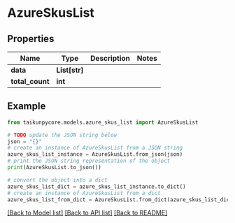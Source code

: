 # AzureSkusList


## Properties

Name | Type | Description | Notes
------------ | ------------- | ------------- | -------------
**data** | **List[str]** |  | 
**total_count** | **int** |  | 

## Example

```python
from taikunpycore.models.azure_skus_list import AzureSkusList

# TODO update the JSON string below
json = "{}"
# create an instance of AzureSkusList from a JSON string
azure_skus_list_instance = AzureSkusList.from_json(json)
# print the JSON string representation of the object
print(AzureSkusList.to_json())

# convert the object into a dict
azure_skus_list_dict = azure_skus_list_instance.to_dict()
# create an instance of AzureSkusList from a dict
azure_skus_list_from_dict = AzureSkusList.from_dict(azure_skus_list_dict)
```
[[Back to Model list]](../README.md#documentation-for-models) [[Back to API list]](../README.md#documentation-for-api-endpoints) [[Back to README]](../README.md)


